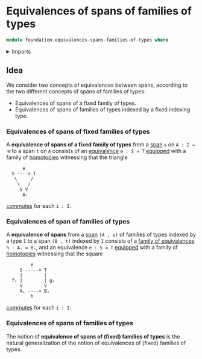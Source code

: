 # Equivalences of spans of families of types

```agda
module foundation.equivalences-spans-families-of-types where
```

<details><summary>Imports</summary>

```agda

```

</details>

## Idea

We consider two concepts of equivalences between spans, according to the two
different concepts of spans of families of types:

- Equivalences of spans of a fixed family of types.
- Equivalences of spans of families of types indexed by a fixed indexing type.

### Equivalences of spans of fixed families of types

A **equivalence of spans of a fixed family of types** from a
[span](foundation.spans-families-of-types.md) `s` on `A : I → 𝒰` to a span `t` on `A`
consists of an [equivalence](foundation-core.equivalences.md) `e : S ≃ T`
[equipped](foundation.structure.md) with a family of
[homotopies](foundation-core.homotopies.md) witnessing that the triangle

```text
      e
  S ----> T
   \     /
    \   /
     V V
      Aᵢ
```

[commutes](foundation.commuting-triangles-of-maps.md) for each `i : I`.

### Equivalences of span of families of types

A **equivalence of spans** from a [span](foundation.spans-families-of-types.md) `(A , s)` of families of types indexed by a type `I`
to a span `(B , t)` indexed by `I` consists of a [family of equivalences](foundation-core.families-of-equivalences.md) `h : Aᵢ ≃ Bᵢ`, and an equivalence `e : S ≃ T` [equipped](foundation.structure.md) with a family of
[homotopies](foundation-core.homotopies.md) witnessing that the square

```text
         e
     S -----> T
     |        |
  fᵢ |        | gᵢ
     V        V
     Aᵢ ----> Bᵢ
         h
```

[commutes](foundation-core.commuting-squares-of-maps.md) for each `i : I`.

### Equivalences of spans of families of types

The notion of **equivalence of spans of (fixed) families of types** is the
natural generalization of the notion of equivalences of (fixed) families of
types.


